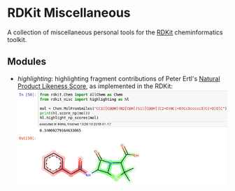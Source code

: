 # RDKit Miscellaneous

A collection of miscellaneous personal tools for the [RDKit](http://rdkit.org/) cheminformatics toolkit.

## Modules

* *highlighting*: highlighting fragment contributions of Peter Ertl's [Natural Product Likeness Score](http://pubs.acs.org/doi/abs/10.1021/ci700286x), as implemented in the RDKit:
![example](res/hl_ex1.png)